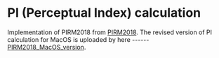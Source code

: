 
# PI (Perceptual Index) calculation

Implementation of PIRM2018 from [PIRM2018](https://github.com/roimehrez/PIRM2018).
The revised version of PI calculation for MacOS is uploaded by here ------ [PIRM2018_MacOS_version](https://github.com/JayChen9909/PIRM2018_MacOS_version).


